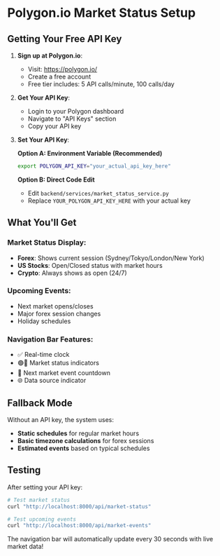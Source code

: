 # Polygon.io Market Status Setup

## Getting Your Free API Key

1. **Sign up at Polygon.io**:
   - Visit: https://polygon.io/
   - Create a free account
   - Free tier includes: 5 API calls/minute, 100 calls/day

2. **Get Your API Key**:
   - Login to your Polygon dashboard
   - Navigate to "API Keys" section
   - Copy your API key

3. **Set Your API Key**:
   
   **Option A: Environment Variable (Recommended)**
   ```bash
   export POLYGON_API_KEY="your_actual_api_key_here"
   ```
   
   **Option B: Direct Code Edit**
   - Edit `backend/services/market_status_service.py`
   - Replace `YOUR_POLYGON_API_KEY_HERE` with your actual key

## What You'll Get

### Market Status Display:
- **Forex**: Shows current session (Sydney/Tokyo/London/New York)
- **US Stocks**: Open/Closed status with market hours
- **Crypto**: Always shows as open (24/7)

### Upcoming Events:
- Next market opens/closes
- Major forex session changes
- Holiday schedules

### Navigation Bar Features:
- ✅ Real-time clock
- 🟢🔴 Market status indicators
- 📅 Next market event countdown
- 🌐 Data source indicator

## Fallback Mode

Without an API key, the system uses:
- **Static schedules** for regular market hours
- **Basic timezone calculations** for forex sessions
- **Estimated events** based on typical schedules

## Testing

After setting your API key:

```bash
# Test market status
curl "http://localhost:8000/api/market-status"

# Test upcoming events  
curl "http://localhost:8000/api/market-events"
```

The navigation bar will automatically update every 30 seconds with live market data!
